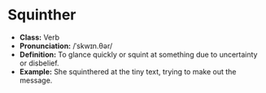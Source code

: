 # Squinther
- **Class:** Verb  
- **Pronunciation:** /ˈskwɪn.θər/  
- **Definition:** To glance quickly or squint at something due to uncertainty or disbelief.  
- **Example:** She squinthered at the tiny text, trying to make out the message.  
